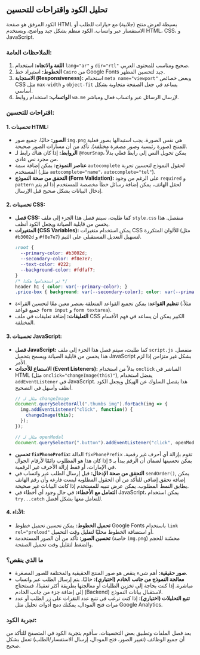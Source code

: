 ## تحليل الكود واقتراحات للتحسين

الكود المرفق هو صفحة HTML بسيطة لعرض منتج (جلابية) مع خيارات للطلب أو الاستفسار عبر واتساب. الكود منظم بشكل جيد وواضح، ويستخدم HTML، CSS، و JavaScript.

### الملاحظات العامة:

1.  **اللغة والاتجاه:** استخدام `lang="ar"` و `dir="rtl"` صحيح ومناسب للمحتوى العربي.
2.  **الخطوط:** استيراد خط `Cairo` من Google Fonts جيد لتحسين المظهر.
3.  **الاستجابة (Responsiveness):** استخدام `meta name="viewport"` وبعض خصائص CSS مثل `max-width` و `object-fit` يساعد في جعل الصفحة متجاوبة بشكل أساسي.
4.  **الواتساب:** استخدام روابط `wa.me` لإرسال الرسائل عبر واتساب فعال ومباشر.

### اقتراحات للتحسين:

#### 1. تحسينات HTML:

*   **الصور:** حاليًا، جميع صور `img.png` هي نفس الصورة. يجب استبدالها بصور فعلية للمنتج (صورة رئيسية وصور مصغرة مختلفة). تأكد من أن مسارات الصور صحيحة.
*   **الروابط:** إذا كان هناك رابط لـ `@YourSnap`، يمكن تحويل النص إلى رابط فعلي بدلاً من مجرد نص عادي.
*   **عناصر النموذج:** يمكن إضافة سمة `autocomplete` لحقول النموذج لتحسين تجربة المستخدم (مثل `autocomplete="name"`، `autocomplete="tel"`).
*   **التحقق من صحة النموذج (Form Validation):** على الرغم من وجود `required` و `pattern` لحقل الهاتف، يمكن إضافة رسائل خطأ مخصصة للمستخدم إذا لم يتم إدخال البيانات بشكل صحيح قبل الإرسال.

#### 2. تحسينات CSS:

*   **فصل CSS:** كما طلبت، سيتم فصل هذا الجزء إلى ملف `style.css` منفصل. هذا يحسن من قابلية الصيانة ويجعل الكود أنظف.
*   **المتغيرات (CSS Variables):** يمكن استخدام متغيرات CSS للألوان المتكررة (مثل `#b3002d` و `#f8e7e7`) لتسهيل التعديل المستقبلي على الثيم.
    ```css
    :root {
      --primary-color: #b3002d;
      --secondary-color: #f8e7e7;
      --text-color: #222;
      --background-color: #fdfaf7;
    }
    /* ثم استخدامها هكذا */
    header h1 { color: var(--primary-color); }
    .price-box { background: var(--secondary-color); color: var(--primary-color); }
    ```
*   **تنظيم القواعد:** يمكن تجميع القواعد المتعلقة بعنصر معين معًا لتحسين القراءة (مثلاً، جميع قواعد `form input` و `form textarea`).
*   **التعليقات:** إضافة تعليقات في ملف CSS الكبير يمكن أن يساعد في فهم الأقسام المختلفة.

#### 3. تحسينات JavaScript:

*   **فصل JavaScript:** كما طلبت، سيتم فصل هذا الجزء إلى ملف `script.js` منفصل. هذا يحسن من قابلية الصيانة ويسمح بتحميل JavaScript بشكل غير متزامن إذا لزم الأمر.
*   **الاستماع للأحداث (Event Listeners):** بدلاً من استخدام `onclick` المباشر في HTML (مثل `onclick="changeImage(this)"`), يفضل استخدام `addEventListener` في JavaScript. هذا يفصل السلوك عن الهيكل ويجعل الكود أنظف وأسهل في التصحيح.
    ```javascript
    // مثال لـ changeImage
    document.querySelectorAll(".thumbs img").forEach(img => {
      img.addEventListener("click", function() {
        changeImage(this);
      });
    });

    // مثال لـ openModal
    document.querySelector(".button").addEventListener("click", openModal);
    ```
*   **تحسين `fixPhonePrefix`:** الدالة `fixPhonePrefix` تقوم بإزالة أي أحرف غير رقمية. يمكن تحسينها لضمان أن الرقم يبدأ بـ `5` إذا كان هذا هو المطلوب دائمًا لأرقام الجوال في الإمارات، أو فقط إزالة الأحرف غير الرقمية.
*   **التحقق من صحة الإدخال:** قبل إرسال الطلب عبر واتساب في `sendOrder()`, يمكن إضافة تحقق إضافي للتأكد من أن الحقول المطلوبة ليست فارغة وأن رقم الهاتف يطابق النمط المطلوب. يمكن عرض تنبيه للمستخدم إذا كانت البيانات غير صحيحة.
*   **التعامل مع الأخطاء:** في حال وجود أي أخطاء في JavaScript، يمكن استخدام `try...catch` للتعامل معها بشكل أفضل.

#### 4. الأداء:

*   **تحميل الخطوط:** يمكن تحسين تحميل خطوط Google Fonts باستخدام `link rel="preload"` أو استضافة الخطوط محليًا لتقليل وقت التحميل.
*   **تحسين الصور:** تأكد من أن الصور المستخدمة (خاصة `img.png`) محسّنة للحجم والضغط لتقليل وقت تحميل الصفحة.

### ما الذي ينقص؟

*   **صور حقيقية:** أهم شيء ينقص هو صور المنتج الحقيقية والمختلفة للصور المصغرة.
*   **معالجة النموذج من جانب الخادم (اختياري):** حاليًا، يتم إرسال الطلب عبر واتساب مباشرة. إذا كنت بحاجة إلى تخزين الطلبات أو معالجتها بطريقة أكثر تعقيدًا، فستحتاج إلى إضافة جزء من جانب الخادم (Backend) لاستقبال بيانات النموذج.
*   **تتبع التحليلات (اختياري):** إذا كنت ترغب في تتبع عدد النقرات على زر الطلب أو عدد مرات فتح المودال، يمكنك دمج أدوات تحليل مثل Google Analytics.

### تجربة الكود:

بعد فصل الملفات وتطبيق بعض التحسينات، سأقوم بتجربة الكود في المتصفح للتأكد من أن جميع الوظائف (تغيير الصور، فتح المودال، إرسال الاستفسار/الطلب) تعمل بشكل صحيح.

